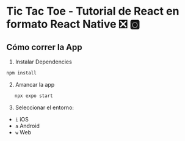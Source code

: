 # Tic Tac Toe - Tutorial de React en formato React Native ❎ 🅾️

## Cómo correr la App

1. Instalar Dependencies

```bash
npm install
```

2. Arrancar la app

```bash
   npx expo start
```

3. Seleccionar el entorno:

- `i` iOS
- `a` Android
- `w` Web
